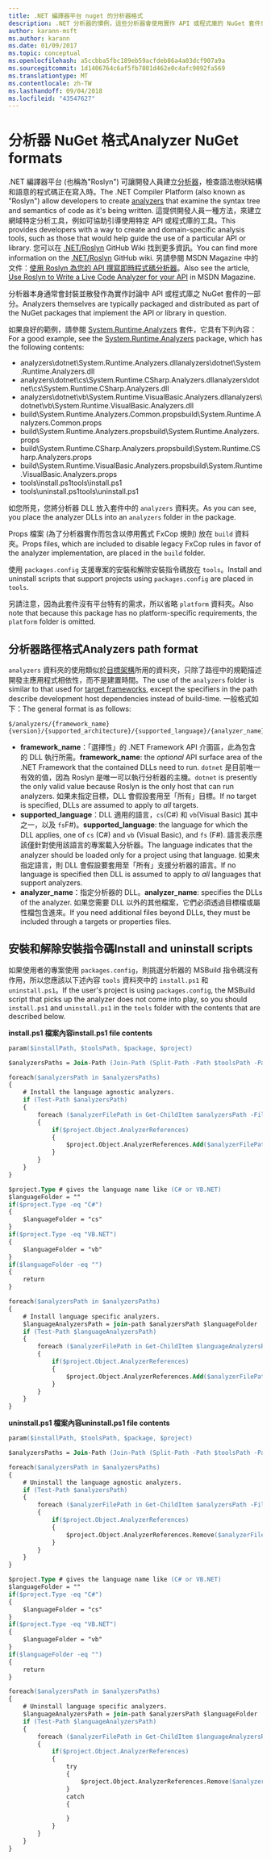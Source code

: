 ```yaml
---
title: .NET 編譯器平台 nuget 的分析器格式
description: .NET 分析器的慣例，這些分析器會使用實作 API 或程式庫的 NuGet 套件來封裝與散發。
author: karann-msft
ms.author: karann
ms.date: 01/09/2017
ms.topic: conceptual
ms.openlocfilehash: a5ccbba5fbc189eb59acfdeb86a4a03dcf907a9a
ms.sourcegitcommit: 1d1406764c6af5fb7801d462e0c4afc9092fa569
ms.translationtype: MT
ms.contentlocale: zh-TW
ms.lasthandoff: 09/04/2018
ms.locfileid: "43547627"
---
```

# <a name="analyzer-nuget-formats"></a><span data-ttu-id="077c2-103">分析器 NuGet 格式</span><span class="sxs-lookup"><span data-stu-id="077c2-103">Analyzer NuGet formats</span></span>

<span data-ttu-id="077c2-104">.NET 編譯器平台 (也稱為"Roslyn") 可讓開發人員建立[分析器](https://github.com/dotnet/roslyn/wiki/How-To-Write-a-C%23-Analyzer-and-Code-Fix)，檢查語法樹狀結構和語意的程式碼正在寫入時。</span><span class="sxs-lookup"><span data-stu-id="077c2-104">The .NET Compiler Platform (also known as "Roslyn") allow developers to create [analyzers](https://github.com/dotnet/roslyn/wiki/How-To-Write-a-C%23-Analyzer-and-Code-Fix) that examine the syntax tree and semantics of code as it's being written.</span></span> <span data-ttu-id="077c2-105">這提供開發人員一種方法，來建立網域特定分析工具，例如可協助引導使用特定 API 或程式庫的工具。</span><span class="sxs-lookup"><span data-stu-id="077c2-105">This provides developers with a way to create and domain-specific analysis tools, such as those that would help guide the use of a particular API or library.</span></span> <span data-ttu-id="077c2-106">您可以在 [.NET/Roslyn](https://github.com/dotnet/roslyn/wiki) GitHub Wiki 找到更多資訊。</span><span class="sxs-lookup"><span data-stu-id="077c2-106">You can find more information on the [.NET/Roslyn](https://github.com/dotnet/roslyn/wiki) GitHub wiki.</span></span> <span data-ttu-id="077c2-107">另請參閱 MSDN Magazine 中的文件：[使用 Roslyn 為您的 API 撰寫即時程式碼分析器](https://msdn.microsoft.com/magazine/dn879356.aspx)。</span><span class="sxs-lookup"><span data-stu-id="077c2-107">Also see the article, [Use Roslyn to Write a Live Code Analyzer for your API](https://msdn.microsoft.com/magazine/dn879356.aspx) in MSDN Magazine.</span></span>

<span data-ttu-id="077c2-108">分析器本身通常會封裝並散發作為實作討論中 API 或程式庫之 NuGet 套件的一部分。</span><span class="sxs-lookup"><span data-stu-id="077c2-108">Analyzers themselves are typically packaged and distributed as part of the NuGet packages that implement the API or library in question.</span></span>

<span data-ttu-id="077c2-109">如果良好的範例，請參閱 [System.Runtime.Analyzers](https://www.nuget.org/packages/System.Runtime.Analyzers) 套件，它具有下列內容：</span><span class="sxs-lookup"><span data-stu-id="077c2-109">For a good example, see the [System.Runtime.Analyzers](https://www.nuget.org/packages/System.Runtime.Analyzers) package, which has the following contents:</span></span>

- <span data-ttu-id="077c2-110">analyzers\dotnet\System.Runtime.Analyzers.dll</span><span class="sxs-lookup"><span data-stu-id="077c2-110">analyzers\dotnet\System.Runtime.Analyzers.dll</span></span>
- <span data-ttu-id="077c2-111">analyzers\dotnet\cs\System.Runtime.CSharp.Analyzers.dll</span><span class="sxs-lookup"><span data-stu-id="077c2-111">analyzers\dotnet\cs\System.Runtime.CSharp.Analyzers.dll</span></span>
- <span data-ttu-id="077c2-112">analyzers\dotnet\vb\System.Runtime.VisualBasic.Analyzers.dll</span><span class="sxs-lookup"><span data-stu-id="077c2-112">analyzers\dotnet\vb\System.Runtime.VisualBasic.Analyzers.dll</span></span>
- <span data-ttu-id="077c2-113">build\System.Runtime.Analyzers.Common.props</span><span class="sxs-lookup"><span data-stu-id="077c2-113">build\System.Runtime.Analyzers.Common.props</span></span>
- <span data-ttu-id="077c2-114">build\System.Runtime.Analyzers.props</span><span class="sxs-lookup"><span data-stu-id="077c2-114">build\System.Runtime.Analyzers.props</span></span>
- <span data-ttu-id="077c2-115">build\System.Runtime.CSharp.Analyzers.props</span><span class="sxs-lookup"><span data-stu-id="077c2-115">build\System.Runtime.CSharp.Analyzers.props</span></span>
- <span data-ttu-id="077c2-116">build\System.Runtime.VisualBasic.Analyzers.props</span><span class="sxs-lookup"><span data-stu-id="077c2-116">build\System.Runtime.VisualBasic.Analyzers.props</span></span>
- <span data-ttu-id="077c2-117">tools\install.ps1</span><span class="sxs-lookup"><span data-stu-id="077c2-117">tools\install.ps1</span></span>
- <span data-ttu-id="077c2-118">tools\uninstall.ps1</span><span class="sxs-lookup"><span data-stu-id="077c2-118">tools\uninstall.ps1</span></span>

<span data-ttu-id="077c2-119">如您所見，您將分析器 DLL 放入套件中的 `analyzers` 資料夾。</span><span class="sxs-lookup"><span data-stu-id="077c2-119">As you can see, you place the analyzer DLLs into an `analyzers` folder in the package.</span></span>

<span data-ttu-id="077c2-120">Props 檔案 (為了分析器實作而包含以停用舊式 FxCop 規則) 放在 `build` 資料夾。</span><span class="sxs-lookup"><span data-stu-id="077c2-120">Props files, which are included to disable legacy FxCop rules in favor of the analyzer implementation, are placed in the `build` folder.</span></span>

<span data-ttu-id="077c2-121">使用 `packages.config` 支援專案的安裝和解除安裝指令碼放在 `tools`。</span><span class="sxs-lookup"><span data-stu-id="077c2-121">Install and uninstall scripts that support projects using `packages.config` are placed in `tools`.</span></span>

<span data-ttu-id="077c2-122">另請注意，因為此套件沒有平台特有的需求，所以省略 `platform` 資料夾。</span><span class="sxs-lookup"><span data-stu-id="077c2-122">Also note that because this package has no platform-specific requirements, the `platform` folder is omitted.</span></span>


## <a name="analyzers-path-format"></a><span data-ttu-id="077c2-123">分析器路徑格式</span><span class="sxs-lookup"><span data-stu-id="077c2-123">Analyzers path format</span></span>

<span data-ttu-id="077c2-124">`analyzers` 資料夾的使用類似於[目標架構](../create-packages/supporting-multiple-target-frameworks.md)所用的資料夾，只除了路徑中的規範描述開發主應用程式相依性，而不是建置時間。</span><span class="sxs-lookup"><span data-stu-id="077c2-124">The use of the `analyzers` folder is similar to that used for [target frameworks](../create-packages/supporting-multiple-target-frameworks.md), except the specifiers in the path describe development host dependencies instead of build-time.</span></span> <span data-ttu-id="077c2-125">一般格式如下：</span><span class="sxs-lookup"><span data-stu-id="077c2-125">The general format is as follows:</span></span>

    $/analyzers/{framework_name}{version}/{supported_architecture}/{supported_language}/{analyzer_name}.dll

- <span data-ttu-id="077c2-126">**framework_name**：「選擇性」的 .NET Framework API 介面區，此為包含的 DLL 執行所需。</span><span class="sxs-lookup"><span data-stu-id="077c2-126">**framework_name**: the *optional* API surface area of the .NET Framework that the contained DLLs need to run.</span></span> <span data-ttu-id="077c2-127">`dotnet` 是目前唯一有效的值，因為 Roslyn 是唯一可以執行分析器的主機。</span><span class="sxs-lookup"><span data-stu-id="077c2-127">`dotnet` is presently the only valid value because Roslyn is the only host that can run analyzers.</span></span> <span data-ttu-id="077c2-128">如果未指定目標，DLL 會假設套用至「所有」目標。</span><span class="sxs-lookup"><span data-stu-id="077c2-128">If no target is specified, DLLs are assumed to apply to *all* targets.</span></span>
- <span data-ttu-id="077c2-129">**supported_language**：DLL 適用的語言，`cs`(C#) 和 `vb`(Visual Basic) 其中之一，以及 `fs`F#)。</span><span class="sxs-lookup"><span data-stu-id="077c2-129">**supported_language**: the language for which the DLL applies, one of `cs` (C#) and `vb` (Visual Basic), and `fs` (F#).</span></span> <span data-ttu-id="077c2-130">語言表示應該僅針對使用該語言的專案載入分析器。</span><span class="sxs-lookup"><span data-stu-id="077c2-130">The language indicates that the analyzer should be loaded only for a project using that language.</span></span> <span data-ttu-id="077c2-131">如果未指定語言，則 DLL 會假設要套用至「所有」支援分析器的語言。</span><span class="sxs-lookup"><span data-stu-id="077c2-131">If no language is specified then DLL is assumed to apply to *all* languages that support analyzers.</span></span>
- <span data-ttu-id="077c2-132">**analyzer_name**：指定分析器的 DLL。</span><span class="sxs-lookup"><span data-stu-id="077c2-132">**analyzer_name**: specifies the DLLs of the analyzer.</span></span> <span data-ttu-id="077c2-133">如果您需要 DLL 以外的其他檔案，它們必須透過目標檔或屬性檔包含進來。</span><span class="sxs-lookup"><span data-stu-id="077c2-133">If you need additional files beyond DLLs, they must be included through a targets or properties files.</span></span>


## <a name="install-and-uninstall-scripts"></a><span data-ttu-id="077c2-134">安裝和解除安裝指令碼</span><span class="sxs-lookup"><span data-stu-id="077c2-134">Install and uninstall scripts</span></span>

<span data-ttu-id="077c2-135">如果使用者的專案使用 `packages.config`，則挑選分析器的 MSBuild 指令碼沒有作用，所以您應該以下述內容 `tools` 資料夾中的 `install.ps1` 和 `uninstall.ps1`。</span><span class="sxs-lookup"><span data-stu-id="077c2-135">If the user's project is using `packages.config`, the MSBuild script that picks up the analyzer does not come into play, so you should `install.ps1` and `uninstall.ps1` in the `tools` folder with the contents that are described below.</span></span>

<span data-ttu-id="077c2-136">**install.ps1 檔案內容**</span><span class="sxs-lookup"><span data-stu-id="077c2-136">**install.ps1 file contents**</span></span>

```ps
param($installPath, $toolsPath, $package, $project)

$analyzersPaths = Join-Path (Join-Path (Split-Path -Path $toolsPath -Parent) "analyzers" ) * -Resolve

foreach($analyzersPath in $analyzersPaths)
{
    # Install the language agnostic analyzers.
    if (Test-Path $analyzersPath)
    {
        foreach ($analyzerFilePath in Get-ChildItem $analyzersPath -Filter *.dll)
        {
            if($project.Object.AnalyzerReferences)
            {
                $project.Object.AnalyzerReferences.Add($analyzerFilePath.FullName)
            }
        }
    }
}

$project.Type # gives the language name like (C# or VB.NET)
$languageFolder = ""
if($project.Type -eq "C#")
{
    $languageFolder = "cs"
}
if($project.Type -eq "VB.NET")
{
    $languageFolder = "vb"
}
if($languageFolder -eq "")
{
    return
}

foreach($analyzersPath in $analyzersPaths)
{
    # Install language specific analyzers.
    $languageAnalyzersPath = join-path $analyzersPath $languageFolder
    if (Test-Path $languageAnalyzersPath)
    {
        foreach ($analyzerFilePath in Get-ChildItem $languageAnalyzersPath -Filter *.dll)
        {
            if($project.Object.AnalyzerReferences)
            {
                $project.Object.AnalyzerReferences.Add($analyzerFilePath.FullName)
            }
        }
    }
}
```


<span data-ttu-id="077c2-137">**uninstall.ps1 檔案內容**</span><span class="sxs-lookup"><span data-stu-id="077c2-137">**uninstall.ps1 file contents**</span></span>

```ps
param($installPath, $toolsPath, $package, $project)

$analyzersPaths = Join-Path (Join-Path (Split-Path -Path $toolsPath -Parent) "analyzers" ) * -Resolve

foreach($analyzersPath in $analyzersPaths)
{
    # Uninstall the language agnostic analyzers.
    if (Test-Path $analyzersPath)
    {
        foreach ($analyzerFilePath in Get-ChildItem $analyzersPath -Filter *.dll)
        {
            if($project.Object.AnalyzerReferences)
            {
                $project.Object.AnalyzerReferences.Remove($analyzerFilePath.FullName)
            }
        }
    }
}

$project.Type # gives the language name like (C# or VB.NET)
$languageFolder = ""
if($project.Type -eq "C#")
{
    $languageFolder = "cs"
}
if($project.Type -eq "VB.NET")
{
    $languageFolder = "vb"
}
if($languageFolder -eq "")
{
    return
}

foreach($analyzersPath in $analyzersPaths)
{
    # Uninstall language specific analyzers.
    $languageAnalyzersPath = join-path $analyzersPath $languageFolder
    if (Test-Path $languageAnalyzersPath)
    {
        foreach ($analyzerFilePath in Get-ChildItem $languageAnalyzersPath -Filter *.dll)
        {
            if($project.Object.AnalyzerReferences)
            {
                try
                {
                    $project.Object.AnalyzerReferences.Remove($analyzerFilePath.FullName)
                }
                catch
                {

                }
            }
        }
    }
}
```
